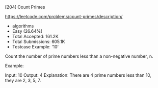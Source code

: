 [204] Count Primes  

https://leetcode.com/problems/count-primes/description/

* algorithms
* Easy (26.64%)
* Total Accepted:    161.2K
* Total Submissions: 605.1K
* Testcase Example:  '10'

Count the number of prime numbers less than a non-negative number, n.

Example:


Input: 10
Output: 4
Explanation: There are 4 prime numbers less than 10, they are 2, 3, 5, 7.


